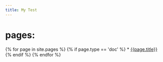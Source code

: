 ```yaml
---
title: My Test
---
```


# pages:

{% for page in site.pages %}
  {% if page.type == 'doc' %}
      * [{{page.title}}]({{page.url}}) </a>
  {% endif %}
{% endfor %}
